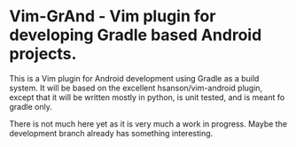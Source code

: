 # Vim-GrAnd - Vim plugin for developing Gradle based Android projects.

This is a Vim plugin for Android development using Gradle as a build system. It will be based on the excellent hsanson/vim-android plugin, except that it will be written mostly in python, is unit tested, and is meant fo gradle only.

There is not much here yet as it is very much a work in progress. Maybe the development branch already has something interesting.
